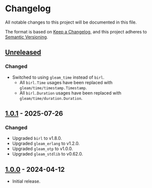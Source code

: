 # Changelog

All notable changes to this project will be documented in this file.

The format is based on [Keep a Changelog](https://keepachangelog.com/en/1.0.0/),
and this project adheres to [Semantic Versioning](https://semver.org/spec/v2.0.0.html).

## [Unreleased]

### Changed

- Switched to using `gleam_time` instead of `birl`.
  - All `birl.Time` usages have been replaced with `gleam/time/timestamp.Timestamp`.
  - All `birl.Duration` usages have been replaced with `gleam/time/duration.Duration`.

## [1.0.1] - 2025-07-26

### Changed

- Upgraded `birl` to v1.8.0.
- Upgraded `gleam_erlang` to v1.2.0.
- Upgraded `gleam_otp` to v1.0.0.
- Upgraded `gleam_stdlib` to v0.62.0.

## [1.0.0] - 2024-04-12

- Initial release.

[unreleased]: https://github.com/maxdeviant/bigben/compare/v1.0.0...HEAD
[1.0.1]: https://github.com/maxdeviant/bigben/compare/v1.0.0...v1.0.1
[1.0.0]: https://github.com/maxdeviant/bigben/compare/0981a32...v1.0.0
